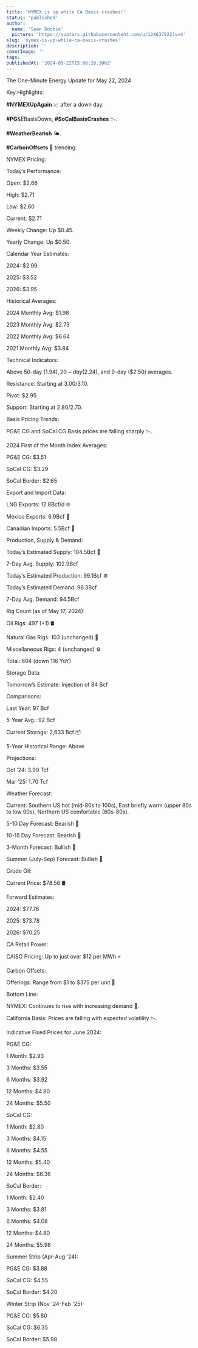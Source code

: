 ```yaml
---
title: 'NYMEX is up while CA Basis crashes!'
status: 'published'
author:
  name: 'Sean Dookie'
  picture: 'https://avatars.githubusercontent.com/u/124637922?v=4'
slug: 'nymex-is-up-while-ca-basis-crashes'
description: ''
coverImage: ''
tags: ''
publishedAt: '2024-05-22T15:06:28.306Z'
---
```


The One-Minute Energy Update for May 22, 2024

Key Highlights:

**#NYMEXUpAgain** 📈 after a down day.

**#PG**&EBasisDown, **#SoCalBasisCrashes** 📉.

**#WeatherBearish** 🌤️.

**#CarbonOffsets** 🌱 trending.

NYMEX Pricing:

Today’s Performance:

Open: $2.66

High: $2.71

Low: $2.60

Current: $2.71

Weekly Change: Up $0.45.

Yearly Change: Up $0.50.

Calendar Year Estimates:

2024: $2.99

2025: $3.52

2026: $3.95

Historical Averages:

2024 Monthly Avg: $1.98

2023 Monthly Avg: $2.73

2022 Monthly Avg: $6.64

2021 Monthly Avg: $3.84

Technical Indicators:

Above 50-day ($1.94), 20-day ($2.24), and 9-day ($2.50) averages.

Resistance: Starting at $3.00/$3.10.

Pivot: $2.95.

Support: Starting at $2.80/$2.70.

Basis Pricing Trends:

PG&E CG and SoCal CG Basis prices are falling sharply 📉.

2024 First of the Month Index Averages:

PG&E CG: $3.51

SoCal CG: $3.29

SoCal Border: $2.65

Export and Import Data:

LNG Exports: 12.8Bcf/d 🌐

Mexico Exports: 6.9Bcf 🚚

Canadian Imports: 5.5Bcf 🚛

Production, Supply & Demand:

Today’s Estimated Supply: 104.5Bcf 🔄

7-Day Avg. Supply: 102.9Bcf

Today’s Estimated Production: 99.1Bcf ⚙️

Today’s Estimated Demand: 96.3Bcf

7-Day Avg. Demand: 94.5Bcf

Rig Count (as of May 17, 2024):

Oil Rigs: 497 (+1) 🛢️

Natural Gas Rigs: 103 (unchanged) 🔧

Miscellaneous Rigs: 4 (unchanged) ⚙️

Total: 604 (down 116 YoY)

Storage Data:

Tomorrow’s Estimate: Injection of 84 Bcf

Comparisons:

Last Year: 97 Bcf

5-Year Avg.: 92 Bcf

Current Storage: 2,633 Bcf 📦

5-Year Historical Range: Above

Projections:

Oct ’24: 3.90 Tcf

Mar ’25: 1.70 Tcf

Weather Forecast:

Current: Southern US hot (mid-80s to 100s), East briefly warm (upper 80s to low 90s), Northern US comfortable (60s-80s).

5-10 Day Forecast: Bearish 🐻

10-15 Day Forecast: Bearish 🐻

3-Month Forecast: Bullish 🐂

Summer (July-Sep) Forecast: Bullish 🐂

Crude Oil:

Current Price: $78.56 🛢️

Forward Estimates:

2024: $77.78

2025: $73.78

2026: $70.25

CA Retail Power:

CAISO Pricing: Up to just over $12 per MWh ⚡

Carbon Offsets:

Offerings: Range from $1 to $375 per unit 🌿

Bottom Line:

NYMEX: Continues to rise with increasing demand 🔼.

California Basis: Prices are falling with expected volatility 📉.

Indicative Fixed Prices for June 2024:

PG&E CG:

1 Month: $2.93

3 Months: $3.55

6 Months: $3.92

12 Months: $4.80

24 Months: $5.50

SoCal CG:

1 Month: $2.80

3 Months: $4.15

6 Months: $4.55

12 Months: $5.40

24 Months: $6.36

SoCal Border:

1 Month: $2.40

3 Months: $3.81

6 Months: $4.08

12 Months: $4.80

24 Months: $5.98

Summer Strip (Apr-Aug '24):

PG&E CG: $3.88

SoCal CG: $4.55

SoCal Border: $4.20

Winter Strip (Nov '24-Feb '25):

PG&E CG: $5.80

SoCal CG: $6.35

SoCal Border: $5.98